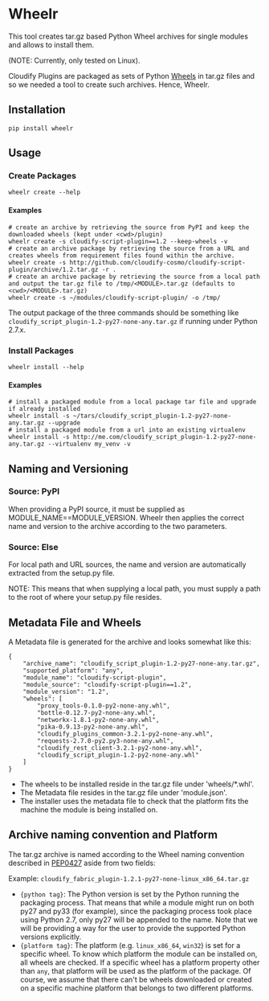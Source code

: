 # Wheelr

This tool creates tar.gz based Python Wheel archives for single modules and allows to install them.

(NOTE: Currently, only tested on Linux).

Cloudify Plugins are packaged as sets of Python [Wheels](https://packaging.python.org/en/latest/distributing.html#wheels) in tar.gz files and so we needed a tool to create such archives. Hence, Wheelr.

## Installation

```shell
pip install wheelr
```

## Usage

### Create Packages

```shell
wheelr create --help
```

#### Examples

```shell
# create an archive by retrieving the source from PyPI and keep the downloaded wheels (kept under <cwd>/plugin)
wheelr create -s cloudify-script-plugin==1.2 --keep-wheels -v
# create an archive package by retrieving the source from a URL and creates wheels from requirement files found within the archive.
wheelr create -s http://github.com/cloudify-cosmo/cloudify-script-plugin/archive/1.2.tar.gz -r .
# create an archive package by retrieving the source from a local path and output the tar.gz file to /tmp/<MODULE>.tar.gz (defaults to <cwd>/<MODULE>.tar.gz)
wheelr create -s ~/modules/cloudify-script-plugin/ -o /tmp/
```

The output package of the three commands should be something like `cloudify_script_plugin-1.2-py27-none-any.tar.gz` if running under Python 2.7.x.

### Install Packages

```shell
wheelr install --help
```

#### Examples

```shell
# install a packaged module from a local package tar file and upgrade if already installed
wheelr install -s ~/tars/cloudify_script_plugin-1.2-py27-none-any.tar.gz --upgrade
# install a packaged module from a url into an existing virtualenv
wheelr install -s http://me.com/cloudify_script_plugin-1.2-py27-none-any.tar.gz --virtualenv my_venv -v
```

## Naming and Versioning

### Source: PyPI
When providing a PyPI source, it must be supplied as MODULE_NAME==MODULE_VERSION. Wheelr then applies the correct name and version to the archive according to the two parameters.

### Source: Else
For local path and URL sources, the name and version are automatically extracted from the setup.py file.

NOTE: This means that when supplying a local path, you must supply a path to the root of where your setup.py file resides.

## Metadata File and Wheels
A Metadata file is generated for the archive and looks somewhat like this:

```
{
    "archive_name": "cloudify_script_plugin-1.2-py27-none-any.tar.gz",
    "supported_platform": "any",
    "module_name": "cloudify-script-plugin",
    "module_source": "cloudify-script-plugin==1.2",
    "module_version": "1.2",
    "wheels": [
        "proxy_tools-0.1.0-py2-none-any.whl",
        "bottle-0.12.7-py2-none-any.whl",
        "networkx-1.8.1-py2-none-any.whl",
        "pika-0.9.13-py2-none-any.whl",
        "cloudify_plugins_common-3.2.1-py2-none-any.whl",
        "requests-2.7.0-py2.py3-none-any.whl",
        "cloudify_rest_client-3.2.1-py2-none-any.whl",
        "cloudify_script_plugin-1.2-py2-none-any.whl"
    ]
}
```

* The wheels to be installed reside in the tar.gz file under 'wheels/*.whl'.
* The Metadata file resides in the tar.gz file under 'module.json'.
* The installer uses the metadata file to check that the platform fits the machine the module is being installed on.

## Archive naming convention and Platform
The tar.gz archive is named according to the Wheel naming convention described in [PEP0427](https://www.python.org/dev/peps/pep-0427/#file-name-convention) aside from two fields:

Example: `cloudify_fabric_plugin-1.2.1-py27-none-linux_x86_64.tar.gz`

* `{python tag}`: The Python version is set by the Python running the packaging process. That means that while a module might run on both py27 and py33 (for example), since the packaging process took place using Python 2.7, only py27 will be appended to the name. Note that we will be providing a way for the user to provide the supported Python versions explicitly.
* `{platform tag}`: The platform (e.g. `linux_x86_64`, `win32`) is set for a specific wheel. To know which platform the module can be installed on, all wheels are checked. If a specific wheel has a platform property other than `any`, that platform will be used as the platform of the package. Of course, we assume that there can't be wheels downloaded or created on a specific machine platform that belongs to two different platforms.